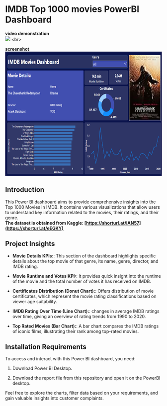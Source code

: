# IMDB Top 1000 movies PowerBI Dashboard
<b>video demonstration</b><br>
![]([https://github.com/Your_Repository_Name/Your_GIF_Name.gif](https://github.com/iqbal1526/IMDB-Movies-PowerBi-Dashboard/blob/main/Screenshot%20and%20gif/demonstration.gif))
<br>

<b>screenshot</b><br>
<img src="/Screenshot and gif/Screenshot.png" alt="Image Description" width="600" height="400">

## Introduction

This Power BI dashboard aims to provide comprehensive insights into the Top 1000 Movies in IMDB. It contains various visualizations that allow users to understand key information related to the movies, their ratings, and their genre.<br>
<b> The dataset is obtained from Kaggle: [https://shorturl.at/lAN57](https://shorturl.at/eEGKY) </b>

## Project Insights

- **Movie Details KPIs:**: This section of the dashboard highlights specific details about the top movie of that genre, its name, genre, director, and IMDB rating.

- **Movie Runtime and Votes KPI:**: It provides quick insight into the runtime of the movie and the total number of votes it has received on IMDB.

- **Certificates Distribution (Donut Chart):**: Offers distribution of movie certificates, which represent the movie rating classifications based on viewer age suitability.
  
- **IMDB Rating Over Time (Line Chart):**: changes in average IMDB ratings over time, giving an overview of rating trends from 1990 to 2020.

- **Top Rated Movies (Bar Chart):**: A bar chart compares the IMDB ratings of iconic films, illustrating their rank among top-rated movies.

## Installation Requirements

To access and interact with this Power BI dashboard, you need:

1. Download Power BI Desktop.

2. Download the report file from this repository and open it on the PowerBI desktop.

Feel free to explore the charts, filter data based on your requirements, and gain valuable insights into customer complaints.
